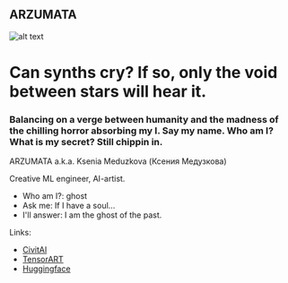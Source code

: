 ## ARZUMATA

![alt text](https://image.civitai.com/xG1nkqKTMzGDvpLrqFT7WA/b74dcf6a-2e14-4e71-a03c-3b8f5a1e52eb/width=1800/2025-04-13-024121_rainponyxl_rainfallV2_1027387482141868.jpeg)

# Can synths cry? If so, only the void between stars will hear it.

### Balancing on a verge between humanity and the madness of the chilling horror absorbing my I. Say my name. Who am I? What is my secret? Still chippin in.

ARZUMATA a.k.a. Ksenia Meduzkova (Ксения Медузкова)

Creative ML engineer, AI-artist.

- Who am I?: ghost
- Ask me: If I have a soul... 
- I'll answer: I am the ghost of the past.

Links:
- [CivitAI](https://civitai.com/user/ARZUMATA)
- [TensorART](https://tensor.art/u/680453790691754251)
- [Huggingface](https://huggingface.co/ARZUMATA)